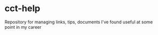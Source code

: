 # cct-help
Repository for managing links, tips, documents I've found useful at some point in my career
